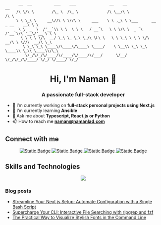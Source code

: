 ```
      __  __          ___    ___               __    __                           __
     /\ \/\ \        /\_ \  /\_ \             /\ \__/\ \                         /\ \
     \ \ \_\ \     __\//\ \ \//\ \     ___    \ \ ,_\ \ \___      __   _ __    __\ \ \
      \ \  _  \  /'__`\\ \ \  \ \ \   / __`\   \ \ \/\ \  _ `\  /'__`\/\`'__\/'__`\ \ \
       \ \ \ \ \/\  __/ \_\ \_ \_\ \_/\ \L\ \   \ \ \_\ \ \ \ \/\  __/\ \ \//\  __/\ \_\
        \ \_\ \_\ \____\/\____\/\____\ \____/    \ \__\\ \_\ \_\ \____\\ \_\\ \____\\/\_\
         \/_/\/_/\/____/\/____/\/____/\/___/      \/__/ \/_/\/_/\/____/ \/_/ \/____/ \/_/
```


<h1 align="center">Hi, I'm Naman 👋</h1>
<h3 align="center">A passionate full-stack developer</h3>

- 🔭 I’m currently working on **full-stack personal projects using Next.js**
- 🌱 I’m currently learning **Ansible**
- 💬 Ask me about **Typescript, React.js or Python**
- 📫 How to reach me **naman@namanlad.com**

## Connect with me
<div display='flex' align='center' gap='14px'>
  <a href="https://linkedin.com/in/naman-lad" target="_blank">
    <img alt="Static Badge" src="https://img.shields.io/badge/Linkedin-0077B5?style=for-the-badge&logo=linkedin&link=linkedin.com%2Fin%2Fnaman-lad">
  </a>

  <a href="https://hashnode.com/@NamanLad" target="_blank">
    <img alt="Static Badge" src="https://img.shields.io/badge/Hashnode-2862FF?style=for-the-badge&logo=hashnode&link=linkedin.com%2Fin%2Fnaman-lad">
  </a>

  <a href="https://namanlad.com" target="_blank">
    <img alt="Static Badge" src="https://img.shields.io/badge/Portfolio-202020?style=for-the-badge&logo=next.js&link=linkedin.com%2Fin%2Fnaman-lad">
  </a>

  <a href="https://blog.namanlad.com" target="_blank">
    <img alt="Static Badge" src="https://img.shields.io/badge/Blog-8e00cc?style=for-the-badge&logo=blogger&logoColor=white&link=linkedin.com%2Fin%2Fnaman-lad">
  </a>
</div>

## Skills and Technologies
<p align="center">
  <a href="https://skillicons.dev">
    <img src="https://skillicons.dev/icons?i=js,ts,react,nextjs,html,css,git,docker,express,mongodb,nodejs,neovim,redux,c,cpp,java,python,androidstudio,terraform,aws,bash" />
  </a>
</p>


### Blog posts
<!-- BLOG-POST-LIST:START -->
- [Streamline Your Next.js Setup: Automate Configuration with a Single Bash Script](https://blog.namanlad.com/streamline-your-nextjs-setup-automate-configuration-with-a-single-bash-script)
- [Supercharge Your CLI: Interactive File Searching with ripgrep and fzf](https://blog.namanlad.com/supercharge-your-cli-interactive-file-searching-with-ripgrep-and-fzf)
- [The Practical Way to Visualize Stylish Fonts in the Command Line](https://blog.namanlad.com/the-practical-way-to-visualize-stylish-fonts-in-the-command-line)
<!-- BLOG-POST-LIST:END -->

